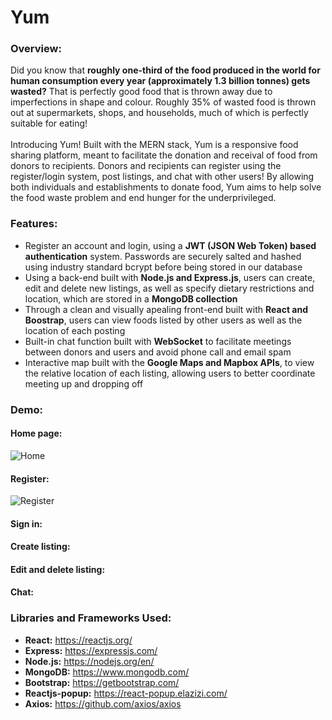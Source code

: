 # Yum
### Overview:
Did you know that **roughly one-third of the food produced in the world for human consumption every year (approximately 1.3 billion tonnes) gets wasted?** That is perfectly good food that is thrown away due to imperfections in shape and colour. Roughly 35% of wasted food is thrown out at supermarkets, shops, and households, much of which is perfectly suitable for eating! 
<br /><br />
Introducing Yum! Built with the MERN stack, Yum is a responsive food sharing platform, meant to facilitate the donation and receival of food from donors to recipients. Donors and recipients can register using the register/login system, post listings, and chat with other users! By allowing both individuals and establishments to donate food, Yum aims to help solve the food waste problem and end hunger for the underprivileged.

### Features:
- Register an account and login, using a **JWT (JSON Web Token) based authentication** system. Passwords are securely salted and hashed using industry standard bcrypt before being stored in our database
- Using a back-end built with **Node.js and Express.js**, users can create, edit and delete new listings, as well as specify dietary restrictions and location, which are stored in a **MongoDB collection**
- Through a clean and visually apealing front-end built with **React and Boostrap**, users can view foods listed by other users as well as the location of each posting
- Built-in chat function built with **WebSocket** to facilitate meetings between donors and users and avoid phone call and email spam
- Interactive map built with the **Google Maps and Mapbox APIs**, to view the relative location of each listing, allowing users to better coordinate meeting up and dropping off

### Demo:
#### Home page:
![Home](https://user-images.githubusercontent.com/66835262/104817913-68fc4f00-57f2-11eb-9ec6-70bbd834cbf1.png)

#### Register:
![Register](https://user-images.githubusercontent.com/66835262/104817903-584bd900-57f2-11eb-933f-78f3ce75402b.gif)


#### Sign in:


#### Create listing:


#### Edit and delete listing:


#### Chat:


### Libraries and Frameworks Used:
* **React:** https://reactjs.org/
* **Express:** https://expressjs.com/
* **Node.js:** https://nodejs.org/en/
* **MongoDB:** https://www.mongodb.com/
* **Bootstrap:** https://getbootstrap.com/
* **Reactjs-popup:** https://react-popup.elazizi.com/
* **Axios:** https://github.com/axios/axios
